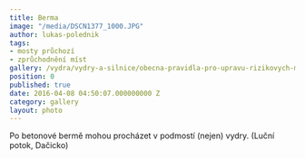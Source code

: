 ```yaml
---
title: Berma
image: "/media/DSCN1377_1000.JPG"
author: lukas-polednik
tags:
- mosty průchozí
- zprůchodnění míst
gallery: /vydra/vydry-a-silnice/obecna-pravidla-pro-upravu-rizikovych-mist
position: 0
published: true
date: 2016-04-08 04:50:07.000000000 Z
category: gallery
layout: photo
---
```

Po betonové bermě mohou procházet v podmostí (nejen) vydry. (Luční
potok, Dačicko)
